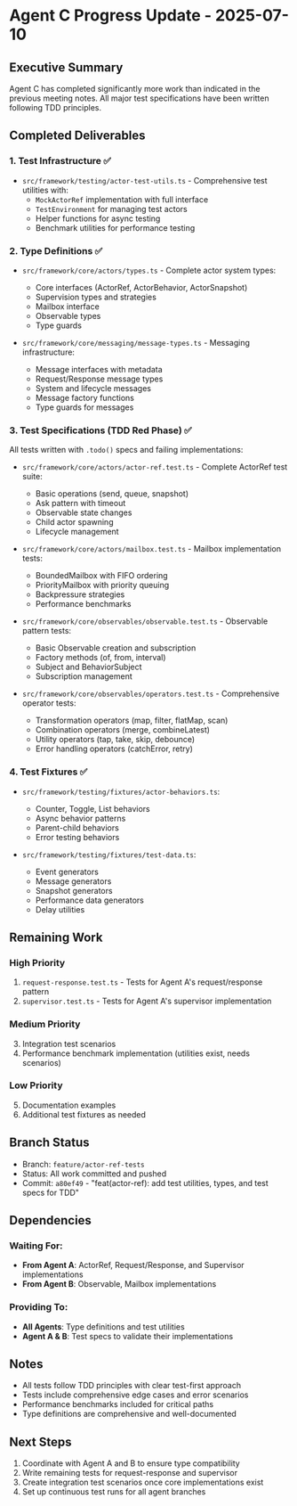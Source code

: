 # Agent C Progress Update - 2025-07-10

## Executive Summary

Agent C has completed significantly more work than indicated in the previous meeting notes. All major test specifications have been written following TDD principles.

## Completed Deliverables

### 1. Test Infrastructure ✅
- `src/framework/testing/actor-test-utils.ts` - Comprehensive test utilities with:
  - `MockActorRef` implementation with full interface
  - `TestEnvironment` for managing test actors
  - Helper functions for async testing
  - Benchmark utilities for performance testing

### 2. Type Definitions ✅
- `src/framework/core/actors/types.ts` - Complete actor system types:
  - Core interfaces (ActorRef, ActorBehavior, ActorSnapshot)
  - Supervision types and strategies
  - Mailbox interface
  - Observable types
  - Type guards

- `src/framework/core/messaging/message-types.ts` - Messaging infrastructure:
  - Message interfaces with metadata
  - Request/Response message types
  - System and lifecycle messages
  - Message factory functions
  - Type guards for messages

### 3. Test Specifications (TDD Red Phase) ✅
All tests written with `.todo()` specs and failing implementations:

- `src/framework/core/actors/actor-ref.test.ts` - Complete ActorRef test suite:
  - Basic operations (send, queue, snapshot)
  - Ask pattern with timeout
  - Observable state changes
  - Child actor spawning
  - Lifecycle management

- `src/framework/core/actors/mailbox.test.ts` - Mailbox implementation tests:
  - BoundedMailbox with FIFO ordering
  - PriorityMailbox with priority queuing
  - Backpressure strategies
  - Performance benchmarks

- `src/framework/core/observables/observable.test.ts` - Observable pattern tests:
  - Basic Observable creation and subscription
  - Factory methods (of, from, interval)
  - Subject and BehaviorSubject
  - Subscription management

- `src/framework/core/observables/operators.test.ts` - Comprehensive operator tests:
  - Transformation operators (map, filter, flatMap, scan)
  - Combination operators (merge, combineLatest)
  - Utility operators (tap, take, skip, debounce)
  - Error handling operators (catchError, retry)

### 4. Test Fixtures ✅
- `src/framework/testing/fixtures/actor-behaviors.ts`:
  - Counter, Toggle, List behaviors
  - Async behavior patterns
  - Parent-child behaviors
  - Error testing behaviors

- `src/framework/testing/fixtures/test-data.ts`:
  - Event generators
  - Message generators
  - Snapshot generators
  - Performance data generators
  - Delay utilities

## Remaining Work

### High Priority
1. `request-response.test.ts` - Tests for Agent A's request/response pattern
2. `supervisor.test.ts` - Tests for Agent A's supervisor implementation

### Medium Priority
3. Integration test scenarios
4. Performance benchmark implementation (utilities exist, needs scenarios)

### Low Priority
5. Documentation examples
6. Additional test fixtures as needed

## Branch Status

- Branch: `feature/actor-ref-tests`
- Status: All work committed and pushed
- Commit: `a80ef49` - "feat(actor-ref): add test utilities, types, and test specs for TDD"

## Dependencies

### Waiting For:
- **From Agent A**: ActorRef, Request/Response, and Supervisor implementations
- **From Agent B**: Observable, Mailbox implementations

### Providing To:
- **All Agents**: Type definitions and test utilities
- **Agent A & B**: Test specs to validate their implementations

## Notes

- All tests follow TDD principles with clear test-first approach
- Tests include comprehensive edge cases and error scenarios
- Performance benchmarks included for critical paths
- Type definitions are comprehensive and well-documented

## Next Steps

1. Coordinate with Agent A and B to ensure type compatibility
2. Write remaining tests for request-response and supervisor
3. Create integration test scenarios once core implementations exist
4. Set up continuous test runs for all agent branches